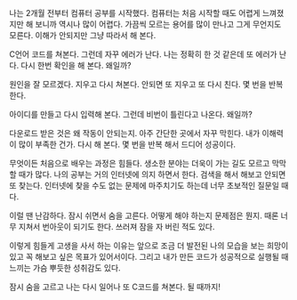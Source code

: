 
나는 2개월 전부터 컴퓨터 공부를 시작했다.
컴퓨터는 처음 시작할 때도 어렵게 느껴졌지만 
해 보니까 역시나 많이 어렵다.
가끔씩 모르는 용어를 많이 만나고 그게 무언지도 모른다.
이해가 안되지만 그냥 따라서 해 본다.

C언어 코드를 쳐본다. 그런데 자꾸 에러가 난다.
나는 정확히 한 것 같은데 또 에러가 난다.
다시 한번 확인을 해 본다. 왜일까?

원인을 잘 모르겠다. 지우고 다시 쳐본다.
안되면 또 지우고 또 다시 친다.
몇 번을 반복 한다.

아이디를 만들고 다시 입력해 본다.
그런데 비번이 틀린다고 나온다. 왜일까?

다운로드 받은 것은 왜 작동이 안되는지.
아주 간단한 곳에서 자꾸 막힌다. 
내가 이해력이 많이 부족한 건가. 다시 해 본다.
몇 번을 반복 해서 드디어 성공이다.

무엇이든 처음으로 배우는 과정은 힘들다.
생소한 분야는 더욱이 가는 길도 모르고 막막할 때가 많다.
나의 공부는 거의 인터넷에 의지 하면서 한다.
검색을 해서 해보고 안되면 또 찾는다.
인터넷에 찾을 수도 없는 문제에 마주치기도 하는데
너무 초보적인 질문일 때다.

이럴 땐 난감하다. 잠시 쉬면서 숨을 고른다.
어떻게 해야 하는지 문제점은 뭔지.
때론 너무 지쳐서 번아웃이 되기도 한다.
쓰러져 잠을 자 버린 적도 있다.

이렇게 힘들게 고생을 사서 하는 이유는
앞으로 조금 더 발전된 나의 모습을 보는 희망이 있고
꼭 해보고 싶은 목표가 있어서이다. 그리고
내가 만든 코드가 성공적으로 실행될 때 느끼는 가슴 뿌듯한 성취감도 있다.

잠시 숨을 고르고
나는 다시 일어나 또 C코드를 쳐본다. 될 때까지!
